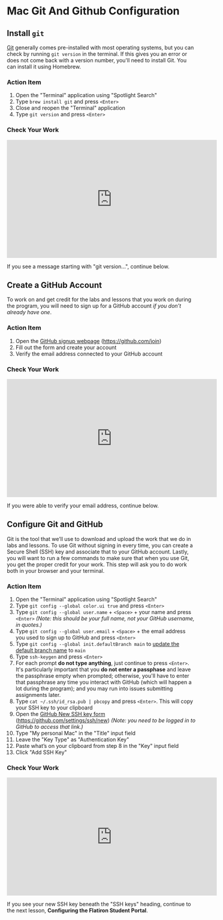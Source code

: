 # Mac Git And Github Configuration

## Install `git`

[Git][git] generally comes pre-installed with most operating systems, but you
can check by running `git version` in the terminal. If this gives you an error
or does not come back with a version number, you'll need to install Git. You can
install it using Homebrew.

[git]: https://git-scm.com/

### Action Item

1. Open the "Terminal" application using "Spotlight Search"
2. Type `brew install git` and press `<Enter>`
3. Close and reopen the "Terminal" application
4. Type `git version` and press `<Enter>`

### Check Your Work

<iframe width="560" height="315" src="https://www.youtube.com/embed/D9Eudqng2sU" frameborder="0" allow="accelerometer; autoplay; clipboard-write; encrypted-media; gyroscope; picture-in-picture" allowfullscreen></iframe>

If you see a message starting with "git version...", continue below.

## Create a GitHub Account

To work on and get credit for the labs and lessons that you work on during the
program, you will need to sign up for a GitHub account _if you don’t already
have one_.

### Action Item

1. Open the [GitHub signup webpage][] (https://github.com/join)
2. Fill out the form and create your account
3. Verify the email address connected to your GitHub account

[github signup webpage]: https://github.com/join

### Check Your Work

<iframe width="560" height="315" src="https://www.youtube.com/embed/cVNLBQssm8g" frameborder="0" allow="accelerometer; autoplay; clipboard-write; encrypted-media; gyroscope; picture-in-picture" allowfullscreen></iframe>

If you were able to verify your email address, continue below.

## Configure Git and GitHub

Git is the tool that we’ll use to download and upload the work that we do in
labs and lessons. To use Git without signing in every time, you can create a
Secure Shell (SSH) key and associate that to your GitHub account. Lastly, you
will want to run a few commands to make sure that when you use Git, you get the
proper credit for your work. This step will ask you to do work both in your
browser and your terminal.

### Action Item

1. Open the "Terminal" application using "Spotlight Search"
2. Type `git config --global color.ui true` and press `<Enter>`
3. Type `git config --global user.name` + `<Space>` + your name and press
   `<Enter>` _(Note: this should be your full name, not your GitHub username, in
   quotes.)_
4. Type `git config --global user.email` + `<Space>` + the email address you
   used to sign up to GitHub and press `<Enter>`
5. Type `git config --global init.defaultBranch main` to
   [update the default branch name][] to `main`
6. Type `ssh-keygen` and press `<Enter>`
7. For each prompt **do not type anything**, just continue to press `<Enter>`.
   It's particularly important that you **do not enter a passphase** and leave
   the passphrase empty when prompted; otherwise, you'll have to enter that
   passphrase any time you interact with GitHub (which will happen a lot during
   the program); and you may run into issues submitting assignments later.
8. Type `cat ~/.ssh/id_rsa.pub | pbcopy` and press `<Enter>`. This will copy
   your SSH key to your clipboard
9. Open the [GitHub New SSH key form][] (https://github.com/settings/ssh/new)
   _(Note: you need to be logged in to GitHub to access that link.)_
10. Type "My personal Mac" in the "Title" input field
11. Leave the "Key Type" as "Authentication Key"
12. Paste what’s on your clipboard from step 8 in the "Key" input field
13. Click "Add SSH Key"

[github new ssh key form]: https://github.com/settings/ssh/new
[update the default branch name]: https://github.com/github/renaming

### Check Your Work

<iframe width="560" height="315" src="https://www.youtube.com/embed/2YF15UlenxM" frameborder="0" allow="accelerometer; autoplay; clipboard-write; encrypted-media; gyroscope; picture-in-picture" allowfullscreen></iframe>

If you see your new SSH key beneath the "SSH keys" heading, continue to the next
lesson, **Configuring the Flatiron Student Portal**.
